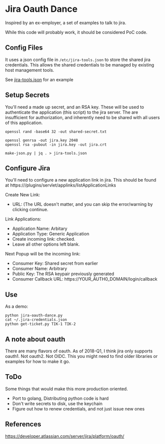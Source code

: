 # Jira Oauth Dance

Inspired by an ex-employer, a set of examples to talk to jira.

While this code will probably work, it should be considered PoC code. 

## Config Files

It uses a json config file in `/etc/jira-tools.json` to store the
shared jira credentials. This allows the shared credentials to be
managed by existing host management tools.

See [jira-tools.json](./jira-tools.json) for an example

## Setup Secrets

You'll need a made up secret, and an RSA key. These will be used to
authenticate the application (this script) to the jira server. The are
insufficient for authorization, and inherently need to be shared with
all users of this application.

```
openssl rand -base64 32 -out shared-secret.txt

openssl genrsa -out jira.key 2048
openssl rsa -pubout -in jira.key -out jira.crt

make-json.py | jq . > jira-tools.json
```

## Configure Jira

You'll need to configure a new application link in jira. This should
be found at https://<jira>/plugins/servlet/applinks/listApplicationLinks

Create New Link:
* URL: (The URL doesn't matter, and you can skip the error/warning by
clicking continue.

Link Applications:
* Application Name: Arbitary
* Application Type: Generic Application
* Create incoming link: checked.
* Leave all other options left blank.

Next Popup will be the incoming link:

* Consumer Key: Shared secret from earlier
* Consumer Name: Arbitrary
* Public Key: The RSA keypair previously generated
* Consumer Callback URL: https://YOUR_AUTH0_DOMAIN/login/callback


## Use

As a demo:

```
python jira-oauth-dance.py
cat ~/.jira-credentials.json
python get-ticket.py TIK-1 TIK-2

```

## A note about oauth

There are many flavors of oauth. As of 2018-Q1, I think jira only
supports oauth1. Not oauth2. Not OIDC. This you might need to find older
libraries or examples for how to make it go. 

## ToDo

Some things that would make this more production oriented.

* Port to golang, Distributing python code is hard
* Don't write secrets to disk, use the keychain
* Figure out how to renew credentials, and not just issue new ones

## References

https://developer.atlassian.com/server/jira/platform/oauth/
